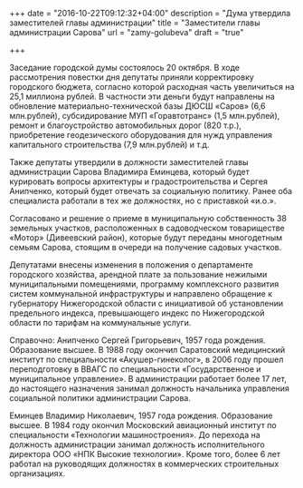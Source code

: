 +++
date = "2016-10-22T09:12:32+04:00"
description = "Дума утвердила заместителей главы администрации"
title = "Заместители главы администрации Сарова"
url = "zamy-golubeva"
draft = "true"

+++

Заседание городской думы состоялось 20 октября. В ходе рассмотрения повестки дня депутаты приняли корректировку городского бюджета, согласно которой расходная часть увеличиться на 25,1 миллиона рублей. В частности эти деньги будут направлены на обновление материально-технической базы ДЮСШ «Саров» (6,6 млн.рублей), субсидирование МУП «Горавтотранс» (1,5 млн.рублей), ремонт и благоустройство автомобильных дорог (820 т.р.), приобретение геодезического оборудования для нужд управления капитального строительства (7,9 млн.рублей) и т.д.

Также депутаты утвердили в должности заместителей главы администрации Сарова Владимира Еминцева, который будет курировать вопросы архитектуры и градостроительства и Сергея Анипченко, который будет отвечать за социальную политику. Ранее оба специалиста работали в тех же должностях, но с приставкой «и.о.».

Согласовано и решение о приеме в муниципальную собственность 38 земельных участков, расположенных в садоводческом товариществе «Мотор» (Дивеевский район), которые будут переданы многодетным семьям Сарова, стоящим в очереди на получение садовых участков.

Депутатами внесены изменения в положения о департаменте городского хозяйства, арендной плате за пользование нежилыми муниципальными помещениями, программу комплексного развития систем коммунальной инфраструктуры и направлено обращение к губернатору Нижегородской области с инициативой об установлении предельного индекса, превышающего индекс по Нижегородской области по тарифам на коммунальные услуги.

Справочно: Анипченко Сергей Григорьевич, 1957 года рождения. Образование высшее. В 1988 году окончил Саратовский медицинский институт по специальности «Акушер-гинеколог», в 2006 году прошел переподготовку в ВВАГС по специальности «Государственное и муниципальное управление». В администрации работает более 17 лет, до настоящего назначения занимал должность начальника управления социальной политики администрации Сарова.

Еминцев Владимир Николаевич, 1957 года рождения. Образование высшее. В 1984 году окончил Московский авиационный институт по специальности «Технологии машиностроения». До перехода на должность администрации занимал должность исполнительного директора ООО «НПК Высокие технологии». Кроме того, более 6 лет работал на руководящих должностях в коммерческих строительных организациях.